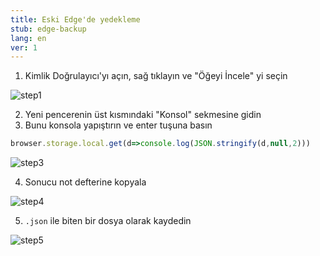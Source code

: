 ```yaml
---
title: Eski Edge'de yedekleme
stub: edge-backup
lang: en
ver: 1
---
```


1. Kimlik Doğrulayıcı'yı açın, sağ tıklayın ve "Öğeyi İncele" yi seçin

![step1](/assets/edge-backup-screenshots/step1.PNG)

2. Yeni pencerenin üst kısmındaki "Konsol" sekmesine gidin
3. Bunu konsola yapıştırın ve enter tuşuna basın

```javascript
browser.storage.local.get(d=>console.log(JSON.stringify(d,null,2)))
```

![step3](/assets/edge-backup-screenshots/step3.PNG)

4. Sonucu not defterine kopyala

![step4](/assets/edge-backup-screenshots/step4.PNG)

5. `.json` ile biten bir dosya olarak kaydedin

![step5](/assets/edge-backup-screenshots/step5.PNG)